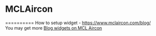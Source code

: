 # MCLAircon
==========
How to setup widget - https://www.mclaircon.com/blog/<br>
You may get more <a href="https://www.mclaircon.com" target="_blank">Blog widgets on MCL Aircon</a>
